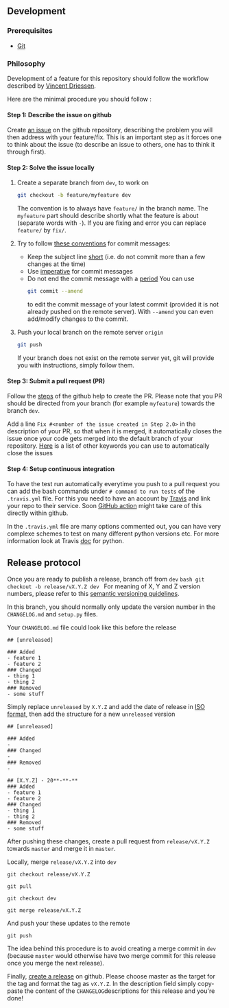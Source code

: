 ## Development

### Prerequisites

- [Git](https://git-scm.com/)


### Philosophy

Development of a feature for this repository should follow the workflow described 
by [Vincent Driessen](https://nvie.com/posts/a-successful-git-branching-model/).

Here are the minimal procedure you should follow : 

#### Step 1: Describe the issue on github

Create [an issue](https://help.github.com/en/articles/creating-an-issue)
on the github repository, describing the problem you will then address
with your feature/fix. This is an important step as it forces one to
think about the issue (to describe an issue to others, one has to think
it through first).

#### Step 2: Solve the issue locally

1. Create a separate branch from `dev`, to work on
    ```bash
    git checkout -b feature/myfeature dev
    ```
    The convention is to always have `feature/` in the branch name. The `myfeature` part should describe shortly what the feature is about (separate words with `-`).
    If you are fixing and error you can replace `feature/` by `fix/`.
2. Try to follow [these conventions](https://chris.beams.io/posts/git-commit) for commit messages:
    - Keep the subject line [short](https://chris.beams.io/posts/git-commit/#limit-50) (i.e. do not commit more than a few changes at the time)
    - Use [imperative](https://chris.beams.io/posts/git-commit/#imperative) for commit messages 
    - Do not end the commit message with a [period](https://chris.beams.io/posts/git-commit/#end) 
        You can use 
        ```bash
        git commit --amend
        ```
        to edit the commit message of your latest commit (provided it is not already pushed on the remote server).
        With `--amend` you can even add/modify changes to the commit.

3. Push your local branch on the remote server `origin`
    ```bash
    git push
    ```
    If your branch does not exist on the remote server yet, git will provide you with instructions, simply follow them.

    
#### Step 3: Submit a pull request (PR)

Follow the [steps](https://help.github.com/en/articles/creating-a-pull-request) of the github help to create the PR.
Please note that you PR should be directed from your branch (for example `myfeature`) towards the branch `dev`.

Add a line `Fix #<number of the issue created in Step 2.0>` in the
description of your PR, so that when it is merged, it automatically
closes the issue once your code gets merged into the default branch of
your repository.
[Here](https://help.github.com/en/github/managing-your-work-on-github/closing-issues-using-keywords)
is a list of other keywords you can use to automatically close the
issues

#### Step 4: Setup continuous integration

To have the test run automatically everytime you push to a pull request
you can add the bash commands under `# command to run tests` of the
`.travis.yml` file. For this you need to have an account by
[Travis](https://travis-ci.org/) and link your repo to their service.
Soon [GitHub action](https://github.com/features/actions) might take
care of this directly within github.

In the `.travis.yml` file are many options commented out, you can have
very complexe schemes to test on many different python versions etc. For
more information look at Travis
[doc](https://docs.travis-ci.com/user/languages/python/) for python.

## Release protocol

Once you are ready to publish a release, branch off from `dev`
    ```bash
    git checkout -b release/vX.Y.Z dev
    ```
For meaning of X, Y and Z version numbers, please refer to this [semantic versioning guidelines](https://semver.org/spec/v2.0.0.html).

In this branch, you should normally only update the version number in the `CHANGELOG.md` and `setup.py` files.

Your `CHANGELOG.md` file could look like this before the release
```
## [unreleased]

### Added
- feature 1
- feature 2
### Changed 
- thing 1
- thing 2
### Removed
- some stuff
```

Simply replace `unreleased` by `X.Y.Z` and add the date of release in [ISO format](https://xkcd.com/1179/), then add the structure for a new `unreleased` version

```
## [unreleased]

### Added
-
### Changed 
-
### Removed
-

## [X.Y.Z] - 20**-**-**
### Added
- feature 1
- feature 2
### Changed 
- thing 1
- thing 2
### Removed
- some stuff
```

After pushing these changes, create a pull request from `release/vX.Y.Z` towards `master` and merge it in `master`.

Locally, merge `release/vX.Y.Z` into `dev`
```
git checkout release/vX.Y.Z
```

```
git pull
```
    
```
git checkout dev
```

```
git merge release/vX.Y.Z
```
And push your these updates to the remote
```
git push
```

The idea behind this procedure is to avoid creating a merge commit in `dev` (because `master` would otherwise have two merge commit for this release once you merge the next release).

Finally, [create a release](https://help.github.com/en/github/administering-a-repository/creating-releases) on github. Please choose master as the target for the tag and format the tag as `vX.Y.Z`. In the description field simply copy-paste the content of the `CHANGELOG`descriptions for this release and you're done!
